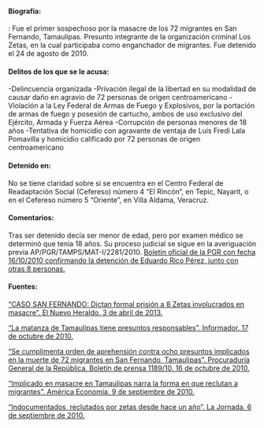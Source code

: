 #### Biografía: 

:  Fue el primer sospechoso por la masacre de los 72 migrantes en San Fernando, Tamaulipas. Presunto integrante de la organización criminal Los Zetas, en la cual participaba como enganchador de migrantes. Fue detenido el 24 de agosto de 2010.

#### Delitos de los que se le acusa:

-Delincuencia organizada
-Privación ilegal de la libertad en su modalidad de causar daño en agravio de 72 personas de origen centroamericano
-Violación a la Ley Federal de Armas de Fuego y Explosivos, por la portación de armas de fuego y posesión de cartucho, ambos de uso exclusivo del Ejército, Armada y Fuerza Aérea
-Corrupción de personas menores de 18 años
-Tentativa de homicidio con agravante de ventaja de Luis Fredi Lala Pomavilla y homicidio calificado por 72 personas de origen centroamericano


#### Detenido en:

No se tiene claridad sobre si se encuentra en  el Centro Federal de Readaptación Social (Cefereso) número 4 “El Rincón”, en Tepic, Nayarit, o en el Cefereso número 5 “Oriente”, en Villa Aldama, Veracruz.

#### Comentarios:

Tras ser detenido decía ser menor de edad, pero por examen médico se determinó que tenía 18 años.
Su proceso judicial se sigue en la averiguación previa AP/PGR/TAMPS/MAT-I/2281/2010.
[Boletín oficial de la PGR con fecha 16/10/2010 confirmando la detención de Eduardo Rico Pérez, junto con otras 8 personas.](http://www.pgr.gob.mx/prensa/2007/bol10/Oct/b118910.shtm)


#### Fuentes:

[“CASO SAN FERNANDO: Dictan formal prisión a 8 Zetas involucrados en masacre”. El Nuevo Heraldo. 3 de abril de 2013.](http://www.elnuevoheraldo.com/el_valle/editorial/article_fc7d9d96-7c14-5330-8d5a-9fe93959cf0e.html?mode=jqm) 

[“La matanza de Tamaulipas tiene presuntos responsables”. Informador. 17 de octubre de 2010. ](http://www.informador.com.mx/mexico/2010/241874/6/la-matanza-de-tamaulipas-tiene-presuntos-responsables.htm) 

[“Se cumplimenta orden de aprehensión contra ocho presuntos implicados en la muerte de 72 migrantes en San Fernando, Tamaulipas”. Procuraduría General de la República.  Boletín de prensa 1189/10. 16 de octubre de 2010. ](http://www.pgr.gob.mx/prensa/2007/bol10/Oct/b118910.shtm) 

[“Implicado en masacre en Tamaulipas narra la forma en que reclutan a migrantes”. América Economía. 9 de septiembre de 2010.](http://www.americaeconomia.com/politica-sociedad/politica/implicado-en-masacre-de-tamaulipas-narra-la-forma-en-que-reclutan-migrant) 

[“Indocumentados, reclutados por zetas desde hace un año”. La Jornada. 6 de septiembre de 2010.](http://www.jornada.unam.mx/2010/09/06/politica/003n1pol) 
